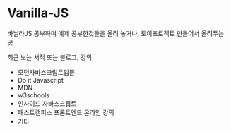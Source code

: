 # Vanilla-JS
바닐라JS 공부하며 예제 공부한것들을 올려 놓거나, 토이프로젝트 만들어서 올려두는 곳

최근 보는 서적 또는 블로그, 강의

- 모던자바스크립트입문 
- Do it Javascript 
- MDN
- w3schools
- 인사이드 자바스크립트
- 패스트캠퍼스 프론트엔드 온라인 강의
- 기타
